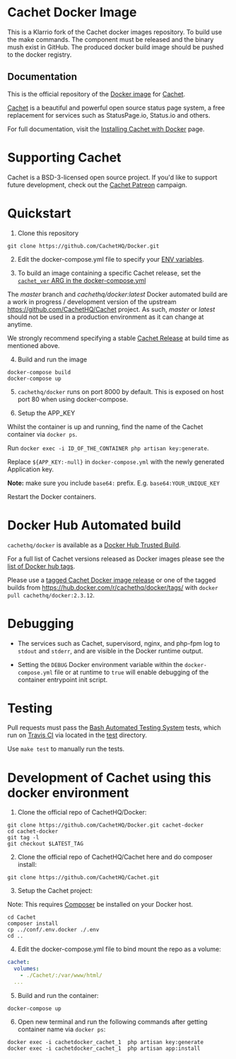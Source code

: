 # Cachet Docker Image

This is a Klarrio fork of the Cachet docker images repository.
To build use the make commands. The component must be released and the binary mush exist in GitHub.
The produced docker build image should be pushed to the docker registry.

## Documentation

This is the official repository of the [Docker image](https://hub.docker.com/r/cachethq/docker/) for [Cachet](https://github.com/CachetHQ/Cachet).

[Cachet](https://github.com/CachetHQ/Cachet) is a beautiful and powerful open source status page system, a free replacement for services such as StatusPage.io, Status.io and others.

For full documentation, visit the [Installing Cachet with Docker](https://docs.cachethq.io/docs/get-started-with-docker) page.

# Supporting Cachet

Cachet is a BSD-3-licensed open source project. If you'd like to support future development, check out the [Cachet Patreon](https://patreon.com/jbrooksuk) campaign.

# Quickstart

1. Clone this repository

  ```shell
  git clone https://github.com/CachetHQ/Docker.git
  ```

2. Edit the docker-compose.yml file to specify your [ENV variables](/conf/.env.docker).


3. To build an image containing a specific Cachet release, set the [`cachet_ver` ARG in the docker-compose.yml](/docker-compose.yml)

  The *master* branch and *cachethq/docker:latest* Docker automated build are a work in progress / development version of the upstream https://github.com/CachetHQ/Cachet project. As such, *master* or *latest* should not be used in a production environment as it can change at anytime.

  We strongly recommend specifying a stable [Cachet Release](https://github.com/CachetHQ/Cachet/releases) at build time as mentioned above.

4. Build and run the image

  ```shell
  docker-compose build
  docker-compose up
  ```

5. `cachethq/docker`  runs on port 8000 by default. This is exposed on host port 80 when using docker-compose.


6. Setup the APP_KEY

Whilst the container is up and running, find the name of the Cachet container via `docker ps`.

Run `docker exec -i ID_OF_THE_CONTAINER php artisan key:generate`.

Replace `${APP_KEY:-null}` in `docker-compose.yml` with the newly generated Application key.

__Note:__ make sure you include `base64:` prefix. E.g. `base64:YOUR_UNIQUE_KEY`

Restart the Docker containers.


# Docker Hub Automated build

`cachethq/docker` is available as a [Docker Hub Trusted Build](https://hub.docker.com/r/cachethq/docker/).

For a full list of Cachet versions released as Docker images  please see the [list of Docker hub tags](https://hub.docker.com/r/cachethq/docker/tags/).

Please use a [tagged Cachet Docker image release](https://github.com/CachetHQ/Docker/releases) or one of the tagged builds from https://hub.docker.com/r/cachethq/docker/tags/ with `docker pull cachethq/docker:2.3.12`.

# Debugging

* The services such as Cachet, supervisord, nginx, and php-fpm log to `stdout` and `stderr`, and are visible in the Docker runtime output. 

* Setting the `DEBUG` Docker environment variable within the `docker-compose.yml` file or at runtime to `true` will enable debugging of the container entrypoint init script.

# Testing

Pull requests must pass the [Bash Automated Testing System](https://github.com/sstephenson/bats) tests, which run on [Travis CI](https://travis-ci.org/CachetHQ/Docker) via located in the [test](test) directory.

Use `make test` to manually run the tests.


# Development of Cachet using this docker environment

1.  Clone the official repo of CachetHQ/Docker:

  ```shell
  git clone https://github.com/CachetHQ/Docker.git cachet-docker
  cd cachet-docker
  git tag -l
  git checkout $LATEST_TAG
  ```
2. Clone the official repo of CachetHQ/Cachet here and do composer install:

  ```shell
  git clone https://github.com/CachetHQ/Cachet.git
  ```

3. Setup the Cachet project:

Note: This requires [Composer](https://getcomposer.org/) be installed on your Docker host.  

 ```shell
cd Cachet
composer install
cp ../conf/.env.docker ./.env
cd ..
```

4. Edit the docker-compose.yml file to bind mount the repo as a volume:

  ```yaml
 cachet:
    volumes:
      - ./Cachet/:/var/www/html/
    ...  
  ```

5. Build and run the container:

  ```shell
  docker-compose up
  ```

6. Open new terminal and run the following commands after getting container name via `docker ps`:

  ```shell
  docker exec -i cachetdocker_cachet_1  php artisan key:generate
  docker exec -i cachetdocker_cachet_1  php artisan app:install
  ```
